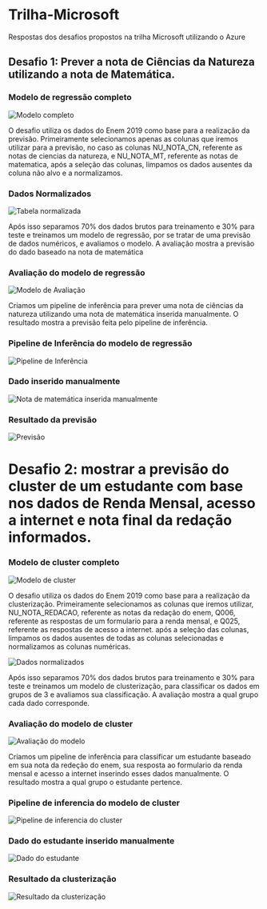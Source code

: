 # Trilha-Microsoft
Respostas dos desafios propostos na trilha Microsoft utilizando o Azure

## Desafio 1: Prever a nota de Ciências da Natureza utilizando a nota de Matemática.

### Modelo de regressão completo
![Modelo completo](https://github.com/Luks22/Trilha-Microsoft/blob/screenshots/Modelo.jpg)

O desafio utiliza os dados do Enem 2019 como base para a realização da previsão. Primeiramente selecionamos apenas as colunas
que iremos utilizar para a previsão, no caso as colunas NU_NOTA_CN, referente as notas de ciencias da natureza, e NU_NOTA_MT,
referente as notas de matematica, após a seleção das colunas, limpamos os dados ausentes da coluna não alvo e a normalizamos.

### Dados Normalizados
![Tabela normalizada](https://github.com/Luks22/Trilha-Microsoft/blob/screenshots/Dados%20Normalizados.jpg)

Após isso separamos 70% dos dados brutos para treinamento e 30% para teste e treinamos um modelo de regressão, por se tratar de
uma previsão de dados numéricos, e avaliamos o modelo. A avaliação mostra a previsão do dado baseado na nota de matemática

### Avaliação do modelo de regressão
![Modelo de Avaliação](https://github.com/Luks22/Trilha-Microsoft/blob/screenshots/Modelo%20de%20Avaliacao.jpg)

Criamos um pipeline de inferência para prever uma nota de ciências da natureza utilizando uma nota de matemática inserida 
manualmente. O resultado mostra a previsão feita pelo pipeline de inferência.

### Pipeline de Inferência do modelo de regressão
![Pipeline de Inferência](https://github.com/Luks22/Trilha-Microsoft/blob/screenshots/Pipeline_inferencia.jpg)

### Dado inserido manualmente
![Nota de matemática inserida manualmente](https://github.com/Luks22/Trilha-Microsoft/blob/screenshots/Dado_manual.jpg)

### Resultado da previsão
![Previsão](https://github.com/Luks22/Trilha-Microsoft/blob/screenshots/Resultado_previsao.jpg)


# Desafio 2: mostrar a previsão do cluster de um estudante com base nos dados de Renda Mensal, acesso a internet e nota final da redação informados.

### Modelo de cluster completo
![Modelo de cluster](https://github.com/Luks22/Trilha-Microsoft/blob/screenshots/Modelo_cluster.jpg)

 O desafio utiliza os dados do Enem 2019 como base para a realização da clusterização. Primeiramente selecionamos as colunas
que iremos utilizar, NU_NOTA_REDACAO, referente as notas da redação do enem, Q006, referente as respostas de um formulario 
para a renda mensal, e Q025, referente as respostas de acesso a internet. após a seleção das colunas, limpamos os dados ausentes de
todas as colunas selecionadas e normalizamos as colunas numéricas.

![Dados normalizados](https://github.com/Luks22/Trilha-Microsoft/blob/screenshots/Dados_normalizados_cluster.jpg)

 Após isso separamos 70% dos dados brutos para treinamento e 30% para teste e treinamos um modelo de clusterização, para classificar os 
dados em grupos de 3 e avaliamos sua classificação. A avaliação mostra a qual grupo cada dado corresponde.
 
### Avaliação do modelo de cluster
![Avaliação do modelo](https://github.com/Luks22/Trilha-Microsoft/blob/screenshots/Avaliacao_cluster.jpg)

 Criamos um pipeline de inferência para classificar um estudante baseado em sua nota da redeção do enem, sua resposta ao formulario
da renda mensal e acesso a internet inserindo esses dados manualmente. O resultado mostra a qual grupo o estudante pertence.

### Pipeline de inferencia do modelo de cluster
![Pipeline de inferencia do cluster](https://github.com/Luks22/Trilha-Microsoft/blob/screenshots/Pipeline_inferencia_cluster.jpg)

### Dado do estudante inserido manualmente
![Dado do estudante](https://github.com/Luks22/Trilha-Microsoft/blob/screenshots/Dados_manual_cluster.jpg)

### Resultado da clusterização
![Resultado da clusterização](https://github.com/Luks22/Trilha-Microsoft/blob/screenshots/Previsao_cluster.jpg)

